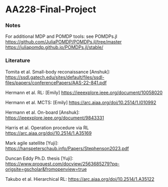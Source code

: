 # AA228-Final-Project

### Notes
For additional MDP and POMDP tools: see POMDPs.jl
https://github.com/JuliaPOMDP/POMDPs.jl/tree/master
https://juliapomdp.github.io/POMDPs.jl/stable/ 

### Literature 
Tomita et al. Small-body reconaissance [Anshuk]:
https://ssdl.gatech.edu/sites/default/files/ssdl-files/papers/conferencePapers/AAS-22-841.pdf

Hermann et al. RL: [Emily]
https://ieeexplore.ieee.org/document/10058020

Hermann et al. MCTS: [Emily]
https://arc.aiaa.org/doi/10.2514/1.I010992

Hermann et al. On-board [Anshuk]:
https://ieeexplore.ieee.org/document/9843331

Harris et al. Operation procedure via RL 
https://arc.aiaa.org/doi/10.2514/1.A35169

Mark agile satellite [Yuji]: 
https://hanspeterschaub.info/Papers/Stephenson2023.pdf

Duncan Eddy Ph.D. thesis [Yuji]:
https://www.proquest.com/docview/2563685279?pq-origsite=gscholar&fromopenview=true

Takubo et al. Hierarchical RL:
https://arc.aiaa.org/doi/10.2514/1.A35122
